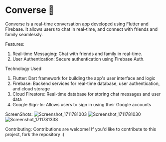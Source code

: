 # Converse 💬
Converse is a real-time conversation app developed using Flutter and Firebase. It allows users to chat in real-time, and connect with friends and family seamlessly.

Features: 
1. Real-time Messaging: Chat with friends and family in real-time.
2. User Authentication: Secure authentication using Firebase Auth.

Technology Used 
1. Flutter: Dart framework for building the app's user interface and logic
2. Firebase: Backend services for real-time database, user authentication, and cloud storage
3. Cloud Firestore: Real-time database for storing chat messages and user data
4. Google Sign-In: Allows users to sign in using their Google accounts

ScreenShots: 
![Screenshot_1711781003](https://github.com/RitikSharma02/converse/assets/68990636/3a72c92d-6ad9-4e90-9c0f-f8ff248906e2)
![Screenshot_1711781030](https://github.com/RitikSharma02/converse/assets/68990636/68375ce9-4717-4b68-aa17-a30d12d42920)
![Screenshot_1711781338](https://github.com/RitikSharma02/converse/assets/68990636/8e8fe580-a5d7-421b-85f7-e5364d73afb9)


Contributing:
Contributions are welcome! If you'd like to contribute to this project, fork the repository :) 
 



